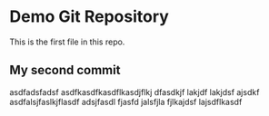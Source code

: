# Demo Git Repository

This is the first file in this repo.

## My second commit

asdfadsfadsf asdfkasdfkasdflkasdjflkj dfasdkjf lakjdf lakjdsf ajsdkf
asdfalsjfaslkjflasdf adsjfasdl fjasfd jalsfjla fjlkajdsf lajsdflkasdf
